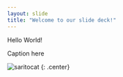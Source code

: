```yaml
---
layout: slide
title: "Welcome to our slide deck!"
---
```


Hello World!


Caption here

![saritocat](https://octodex.github.com/images/saritocat.png)
{: .center}
